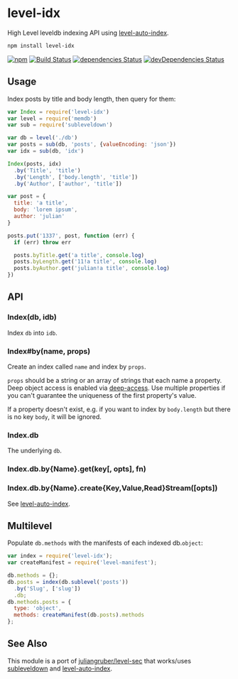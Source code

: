 # level-idx
High Level leveldb indexing API using [level-auto-index](https://github.com/hypermodules/level-idx).

```bash
npm install level-idx
```

[![npm][npm-image]][npm-url]
[![Build Status](https://travis-ci.org/hypermodules/level-idx.svg?branch=master)](https://travis-ci.org/hypermodules/level-idx)
[![dependencies Status](https://david-dm.org/hypermodules/level-idx/status.svg)](https://david-dm.org/hypermodules/level-idx)
[![devDependencies Status](https://david-dm.org/hypermodules/level-idx/dev-status.svg)](https://david-dm.org/hypermodules/level-idx?type=dev)

[npm-image]: https://img.shields.io/npm/v/level-idx.svg
[npm-url]: https://www.npmjs.com/package/level-idx

## Usage

Index posts by title and body length, then query for them:

```js
var Index = require('level-idx')
var level = require('memdb')
var sub = require('subleveldown')

var db = level('./db')
var posts = sub(db, 'posts', {valueEncoding: 'json'})
var idx = sub(db, 'idx')

Index(posts, idx)
  .by('Title', 'title')
  .by('Length', ['body.length', 'title'])
  .by('Author', ['author', 'title'])

var post = {
  title: 'a title',
  body: 'lorem ipsum',
  author: 'julian'
}

posts.put('1337', post, function (err) {
  if (err) throw err

  posts.byTitle.get('a title', console.log)
  posts.byLength.get('11!a title', console.log)
  posts.byAuthor.get('julian!a title', console.log)
})
```

## API

### Index(db, idb)

Index `db` into `idb`.

### Index#by(name, props)

Create an index called `name` and index by `props`.

`props` should be a string or an array of strings that each name a property.
Deep object access is enabled via
[deep-access](https://github.com/juliangruber/deep-access). Use multiple
properties if you can't guarantee the uniqueness of the first property's
value.

If a property doesn't exist, e.g. if you want to index by `body.length` but there is no key `body`, it will be ignored.

### Index.db

The underlying `db`.

### Index.db.by{Name}.get(key[, opts], fn)
### Index.db.by{Name}.create{Key,Value,Read}Stream([opts])

See [level-auto-index](https://github.com/hypermodules/level-auto-index).

## Multilevel

Populate `db.methods` with the manifests of each indexed db.`object`:

```js
var index = require('level-idx');
var createManifest = require('level-manifest');

db.methods = {};
db.posts = index(db.sublevel('posts'))
  .by('Slug', ['slug'])
  .db;
db.methods.posts = {
  type: 'object',
  methods: createManifest(db.posts).methods
};
```

## See Also

This module is a port of [juliangruber/level-sec](https://github.com/juliangruber/level-sec) that works/uses [subleveldown](http://ghub.io/subleveldown) and [level-auto-index](http://ghub.io/level-auto-index).
